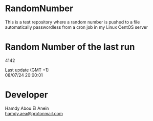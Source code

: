 # RandomNumber    
This is a test repository where a random number is pushed to a file automatically passwordless from a cron job in my Linux CentOS server    
# Random Number of the last run   
4142
      
Last update (GMT +1)    
08/07/24 20:00:01
# Developer    
Hamdy Abou El Anein   
hamdy.aea@protonmail.com

